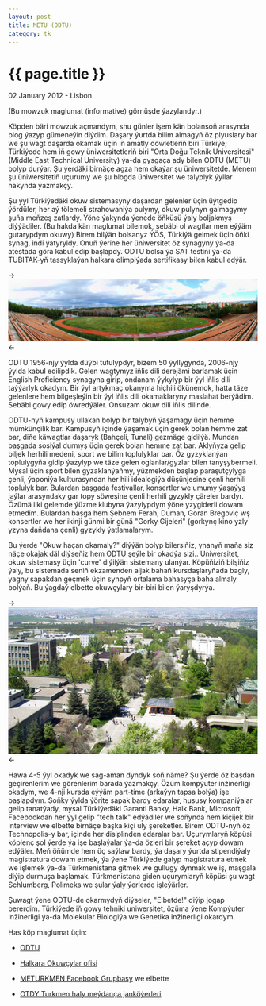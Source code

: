 ```yaml
---
layout: post
title: METU (ODTU)
category: tk
---
```


{{ page.title }}
================

<p class="meta">02 January 2012 - Lisbon</p>

(Bu mowzuk maglumat (informative) görnüşde ýazylandyr.)

Köpden bäri mowzuk açmandym, shu günler işem kän bolansoň arasynda blog ýazyp gümeneýin diýdim. 
Daşary ýurtda bilim almagyň öz plyuslary bar we şu wagt daşarda okamak üçin iň amatly döwletleriň 
biri Türkiýe; Türkiýede hem iň gowy üniwersitetleriň biri "Orta Doğu Teknik Universitesi" 
(Middle East Technical University) ýa-da gysgaça ady bilen ODTU (METU) bolyp durýar. Şu ýerdäki 
birnäçe agza hem okaýar şu üniwersitetde. Menem şu üniwersitetiň uçurumy we şu blogda üniwersitet 
we talyplyk ýyllar hakynda ýazmakçy. 

Şu ýyl Türkiýedäki okuw sistemasyny daşardan gelenler üçin üýtgedip ýördüler, her aý tölemeli 
strahowaniýa pulymy, okuw pulynyn galmagymy şuňa meňzeş zatlardy. Ýöne ýakynda ýenede öňküsü ýaly 
boljakmyş diýýädiler. (Bu hakda kän maglumat bilemok, sebäbi ol wagtlar men eýýäm gutarypdym okuwy) 
Birem bilýän bolsanyz ÝÖS, Türkiýä gelmek üçin öňki synag, indi ýatyryldy. Onuň ýerine 
her üniwersitet öz synagyny ýa-da atestada göra kabul edip başlapdy. ODTU bolsa ýa SAT testini 
ýa-da TUBITAK-yň tassyklaýan halkara olimpiýada sertifikasy bilen kabul edýär. 

->![devrim-panorama](/files/metu-01.jpg)<-

ODTU 1956-njy ýylda düýbi tutulypdyr, bizem 50 ýyllygynda, 2006-njy ýylda kabul edilipdik. 
Gelen wagtymyz iňlis dili derejämi barlamak üçin English Proficiency synagyna girip, ondanam 
ýykylyp bir ýyl iňlis dili taýýarlyk okadym. Bir ýyl artykmaç okanyma hiçhili ökünemok, hatta täze 
gelenlere hem bilgeşleýin bir ýyl iňlis dili okamaklaryny maslahat berýädim. Sebäbi gowy edip 
öwredýäler. Onsuzam okuw dili iňlis dilinde. 

ODTU-nyň kampusy ullakan bolyp bir talybyň ýaşamagy üçin hemme mümkünçilik bar. Kampusyň 
içinde ýaşamak üçin gerek bolan hemme zat bar, diňe käwagtlar daşaryk (Bahçeli, Tunali) gezmäge 
gidilýä. Mundan başgada sosiýal durmyş üçin gerek bolan hemme zat bar. Aklyňyza gelip biljek 
herhili medeni, sport we bilim toplulyklar bar. Öz gyzyklanýan toplulygyňa gidip ýazylyp we täze 
gelen oglanlar/gyzlar bilen tanyşybermeli. Mysal üçin sport bilen gyzaklanýaňmy, ýüzmekden başlap 
paraşutçylyga çenli, ýaponiýa kulturasyndan her hili idealogiýa düşünjesine çenli herhili toplulyk 
bar. Bulardan başgada festivallar, konsertler we umumy ýaşaýyş jaýlar arasyndaky gar topy söweşine 
çenli herhili gyzykly çäreler bardyr. Özümä ilki gelemde ýüzme klubyna ýazylypdym ýöne yzygiderli 
dowam etmedim. Bulardan başga hem Şebnem Ferah, Duman, Goran Bregoviç wş konsertler we her ikinji 
günmi bir günä "Gorky Gijeleri" (gorkynç kino yzly yzyna daňdana çenli) gyzykly ýatlamalarym. 

Bu ýerde "Okuw haçan okamaly?" diýýän bolyp bilersiňiz, ynanyň maňa siz näçe okajak däl diýseňiz 
hem ODTU şeýle bir okadýa sizi.. Uniwersitet, okuw sistemasy üçin 'curve' diýilýän sistemany 
ulanýar. Köpüňiziň bilşiňiz ýaly, bu sistemada seniň ekzamenden aljak bahaň kursdaşlaryňada 
bagly, yagny sapakdan geçmek üçin synpyň ortalama bahasyça baha almaly bolýaň. Bu ýagdaý 
elbette okuwçylary bir-biri bilen ýaryşdyrýa. 

->![metu-over-mm](/files/metu-02.jpg)<-

Hawa 4-5 ýyl okadyk we sag-aman dyndyk soň näme? Şu ýerde öz başdan geçirenlerim we görenlerim 
barada ýazmakçy. Özüm kompýuter inžinerligi okadym, we 4-nji kursda eýýäm part-time 
(arkaýyn tapsa bolýa) işe başlapdym. Soňky ýylda ýörite sapak bardy edaralar, hususy kompaniýalar 
gelip tanatýady, mysal Türkiýedäki Garanti Banky, Halk Bank, Microsoft, Facebookdan her ýyl 
gelip "tech talk" edýädiler we soňynda hem kiçijek bir interview we elbette birnäçe başka kiçi 
uly şereketler. Birem ODTU-nyň öz Technopolis-y bar, içinde her disiplinden edaralar bar. 
Uçurymlaryň köpüsi köplenç şol ýerde ýa işe başlaýalar ýa-da özleri bir şereket açyp dowam edýäler. 
Meň öňümde hem üç saýlaw bardy, ýa daşary ýurtda stipendiýaly magistratura dowam etmek, ýa ýene 
Türkiýede galyp magistratura etmek we işlemek ýa-da Türkmenistana gitmek we gullugy dynmak we iş, 
maşgala diýip durmuşa başlamak. Türkmenistana giden uçurymlaryň köpüsi şu wagt Schlumberg, 
Polimeks we şular ýaly ýerlerde işleýärler. 

Şuwagt ýene ODTU-de okarmydyň diýseler, "Elbetde!" diýip jogap bererdim. Türkiýede iň gowy
tehniki uniwersitet, özüma ýene Kompýuter inžinerligi ýa-da Molekular Biologiýa we Genetika 
inžinerligi okardym.

Has köp maglumat üçin:

* [ODTU](http://www.metu.edu.tr)

* [Halkara Okuwçylar ofisi](http://www.oidb.metu.edu.tr)

* [METURKMEN Facebook Grupbasy](http://www.facebook.com/groups/meturkmen/) we elbette 

* [OTDY Turkmen haly meýdança janköýerleri](http://www.facebook.com/groups/213634011988405/)
